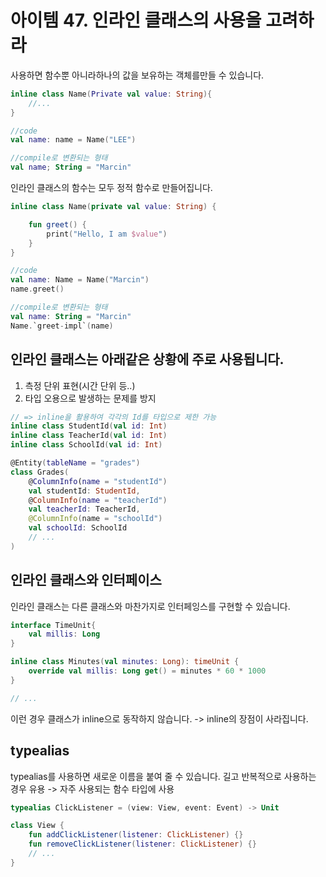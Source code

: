 # 아이템 47. 인라인 클래스의 사용을 고려하라

사용하면 함수뿐 아니라하나의 값을 보유하는 객체를만들 수 있습니다.

```kt
inline class Name(Private val value: String){
    //...
}

//code
val name: name = Name("LEE")

//compile로 변환되는 형태
val name; String = "Marcin"
```

인라인 클래스의 함수는 모두 정적 함수로 만들어집니다.
```kt
inline class Name(private val value: String) {

    fun greet() {
        print("Hello, I am $value")
    }
}

//code
val name: Name = Name("Marcin")
name.greet()

//compile로 변환되는 형태
val name: String = "Marcin"
Name.`greet-impl`(name)
```

## 인라인 클래스는 아래같은 상황에 주로 사용됩니다.
1. 측정 단위 표현(시간 단위 등..)
2. 타입 오용으로 발생하는 문제를 방지
```kt
// => inline을 활용하여 각각의 Id를 타입으로 제한 가능
inline class StudentId(val id: Int)
inline class TeacherId(val id: Int)
inline class SchoolId(val id: Int)

@Entity(tableName = "grades")
class Grades(
    @ColumnInfo(name = "studentId")
    val studentId: StudentId,
    @ColumnInfo(name = "teacherId")
    val teacherId: TeacherId,
    @ColumnInfo(name = "schoolId")
    val schoolId: SchoolId
    // ...
)
```

## 인라인 클래스와 인터페이스
인라인 클래스는 다른 클래스와 마찬가지로 인터페잉스를 구현할 수 있습니다.
```kt
interface TimeUnit{
    val millis: Long
}

inline class Minutes(val minutes: Long): timeUnit {
    override val millis: Long get() = minutes * 60 * 1000
}

// ...
```
이런 경우 클래스가 inline으로 동작하지 않습니다. -> inline의 장점이 사라집니다.

## typealias
typealias를 사용하면 새로운 이름을 붙여 줄 수 있습니다.
길고 반복적으로 사용하는 경우 유용 -> 자주 사용되는 함수 타입에 사용
```kt
typealias ClickListener = (view: View, event: Event) -> Unit

class View {
    fun addClickListener(listener: ClickListener) {}
    fun removeClickListener(listener: ClickListener) {}
    // ...
}
```
